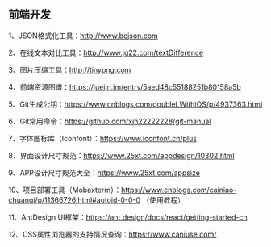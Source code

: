 ## 前端开发

1、JSON格式化工具：http://www.bejson.com

2、在线文本对比工具：http://www.jq22.com/textDifference

3、图片压缩工具：http://tinypng.com

4、前端资源图谱：https://juejin.im/entry/5aed48c55188251b80158a5b

5、Git生成公钥：https://www.cnblogs.com/doubleLWithiOS/p/4937363.html

6、Git常用命令：https://github.com/xjh22222228/git-manual

7、字体图标库（Iconfont）：https://www.iconfont.cn/plus

8、界面设计尺寸规范：https://www.25xt.com/appdesign/10302.html

9、APP设计尺寸规范大全：https://www.25xt.com/appsize

10、项目部署工具（Mobaxterm）：https://www.cnblogs.com/cainiao-chuanqi/p/11366726.html#autoid-0-0-0 （使用教程）

11、AntDesign UI框架：https://ant.design/docs/react/getting-started-cn

12、CSS属性浏览器的支持情况查询：https://www.caniuse.com/
